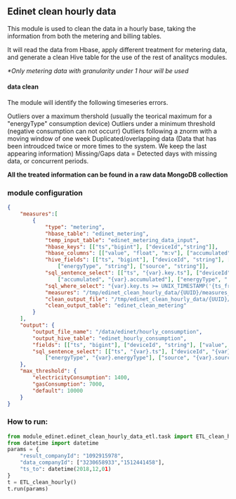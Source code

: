 ## Edinet clean hourly data

This module is used to clean the data in a hourly base, taking the information from both the metering and billing tables.

It will read the data from Hbase, apply different treatment for metering data, and generate a clean Hive table for the use of the rest of analitycs modules.

_*Only metering data with granularity under 1 hour will be used_

#### data clean
The module will identify the following timeseries errors.

Outliers over a maximum thershold (usually the teorical maximum for a "energyType" consumption device)
Outliers under a minimum threshold (negative consumption can not occurr)
Outliers following a znorm with a moving window of one week
Duplicated/overlapping data (Data that has been introudced twice or more times to the system. We keep the last appearing information)
Missing/Gaps data = Detected days with missing data, or concurrent periods.


**All the treated information can be found in a raw data MongoDB collection**   
### module configuration

```json
{
    "measures":[
        {
            "type": "metering",
            "hbase_table": "edinet_metering",
            "temp_input_table": "edinet_metering_data_input",
            "hbase_keys": [["ts","bigint"], ["deviceId","string"]],
            "hbase_columns": [["value", "float", "m:v"], ["accumulated", "float", "m:a"]],
            "hive_fields": [["ts", "bigint"], ["deviceId", "string"], ["value", "float"], ["accumulated", "float"],
                ["energyType", "string"], ["source", "string"]],
            "sql_sentence_select": [["ts", "{var}.key.ts"], ["deviceId", "{var}.key.deviceId"] ,["value", "{var}.value"],
                ["accumulated", "{var}.accumulated"], ["energyType", "'{energy_type}' as energyType"], ["source", "'{source}' as source"]],
            "sql_where_select": "{var}.key.ts >= UNIX_TIMESTAMP('{ts_from}','yyyy-MM-dd HH:mm:ss') AND {var}.key.ts <= UNIX_TIMESTAMP('{ts_to}','yyyy-MM-dd HH:mm:ss')",
            "measures": "/tmp/edinet_clean_hourly_data/{UUID}/measures_metering",
            "clean_output_file": "/tmp/edinet_clean_hourly_data/{UUID}/measures_metering_clean",
            "clean_output_table": "edinet_clean_metering"
        }
    ],
    "output": {
        "output_file_name": "/data/edinet/hourly_consumption",
        "output_hive_table": "edinet_hourly_consumption",
        "fields": [["ts", "bigint"], ["deviceId", "string"], ["value", "float"], ["energyType", "string"], ["source", "string"],["data_type", "string"]],
        "sql_sentence_select": [["ts", "{var}.ts"], ["deviceId", "{var}.deviceId"] ,["value", "{var}.value"],
            ["energyType", "{var}.energyType"], ["source", "{var}.source"], ["data_type", "'{data_type}' as data_type"]]
    },
    "max_threshold": {
        "electricityConsumption": 1400,
        "gasConsumption": 7000,
        "default": 10000
    }
}
```

### How to run:

``` python
from module_edinet.edinet_clean_hourly_data_etl.task import ETL_clean_hourly
from datetime import datetime
params = {
    "result_companyId": "1092915978",
    "data_companyId": ["3230658933","1512441458"],
    "ts_to": datetime(2018,12,01)
}
t = ETL_clean_hourly()
t.run(params) 
```
 